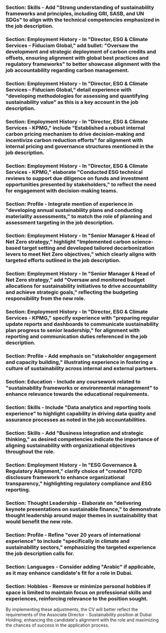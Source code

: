 ### Section: Skills - Add "Strong understanding of sustainability frameworks and principles, including GRI, SASB, and UN SDGs" to align with the technical competencies emphasized in the job description.  
### Section: Employment History - In "Director, ESG & Climate Services – Fiduciam Global," add bullet: "Oversaw the development and strategic deployment of carbon credits and offsets, ensuring alignment with global best practices and regulatory frameworks" to better showcase alignment with the job accountability regarding carbon management.  
### Section: Employment History - In "Director, ESG & Climate Services – Fiduciam Global," detail experience with "developing methodologies for assessing and quantifying sustainability value" as this is a key account in the job description.  
### Section: Employment History - In "Director, ESG & Climate Services - KPMG," include "Established a robust internal carbon pricing mechanism to drive decision-making and incentivize carbon reduction efforts" for alignment with internal pricing and governance structures mentioned in the job description.  
### Section: Employment History - In "Director, ESG & Climate Services - KPMG," elaborate "Conducted ESG technical reviews to support due diligence on funds and investment opportunities presented by stakeholders," to reflect the need for engagement with decision-making teams.  
### Section: Profile - Integrate mention of experience in "developing annual sustainability plans and conducting materiality assessments," to match the role of planning and assessment targeting in the job description.  
### Section: Employment History - In "Senior Manager & Head of Net Zero strategy," highlight "Implemented carbon science-based target setting and developed tailored decarbonization levers to meet Net Zero objectives," which clearly aligns with targeted efforts outlined in the job description.  
### Section: Employment History - In "Senior Manager & Head of Net Zero strategy," add "Oversaw and monitored budget allocations for sustainability initiatives to drive accountability and achieve strategic goals," reflecting the budgeting responsibility from the new role.  
### Section: Employment History - In "Director, ESG & Climate Services - KPMG," specify experience with "preparing regular update reports and dashboards to communicate sustainability plan progress to senior leadership," for alignment with reporting and communication duties referenced in the job description.  
### Section: Profile - Add emphasis on "stakeholder engagement and capacity building," illustrating experience in fostering a culture of sustainability across internal and external partners.  
### Section: Education - Include any coursework related to "sustainability frameworks or environmental management" to enhance relevance towards the educational requirements.  
### Section: Skills - Include "Data analytics and reporting tools experience" to highlight capability in driving data quality and assurance processes as noted in the job accountabilities.  
### Section: Skills - Add "Business integration and strategic thinking," as desired competencies indicate the importance of aligning sustainability with organizational objectives throughout the role.  
### Section: Employment History - In "ESG Governance & Regulatory Alignment," clarify choice of "created TCFD disclosure framework to enhance organizational transparency," highlighting regulatory compliance and ESG reporting.  
### Section: Thought Leadership - Elaborate on "delivering keynote presentations on sustainable finance," to demonstrate thought leadership around major themes in sustainability that would benefit the new role.  
### Section: Profile - Refine "over 20 years of international experience" to include "specifically in climate and sustainability sectors," emphasizing the targeted experience the job description calls for.  
### Section: Languages - Consider adding "Arabic" if applicable, as it may enhance candidate's fit for a role in Dubai.  
### Section: Hobbies - Remove or minimize personal hobbies if space is limited to maintain focus on professional skills and experiences, reinforcing relevance to the position sought.  

By implementing these adjustments, the CV will better reflect the requirements of the Associate Director - Sustainability position at Dubai Holding, enhancing the candidate's alignment with the role and maximizing the chances of success in the application process.